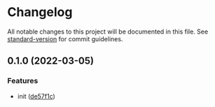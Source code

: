 # Changelog

All notable changes to this project will be documented in this file. See [standard-version](https://github.com/conventional-changelog/standard-version) for commit guidelines.

## 0.1.0 (2022-03-05)


### Features

* init ([de57f1c](https://github.com/BlackGlory/prelude/commit/de57f1c12a7852007f4f54ff45f7b1d8a92f655d))
